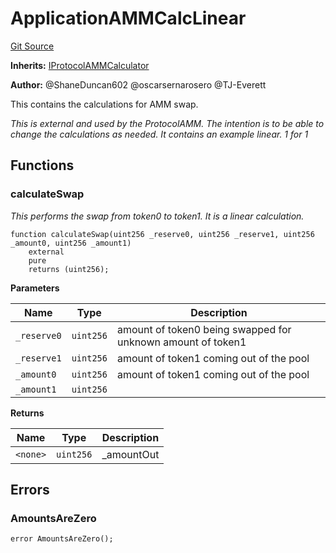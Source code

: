 # ApplicationAMMCalcLinear
[Git Source](https://github.com/thrackle-io/rules-protocol/blob/63b22fe4cc7ce8c74a4c033635926489351a3581/src/example/liquidity/ApplicationAMMCalcLinear.sol)

**Inherits:**
[IProtocolAMMCalculator](/src/liquidity/IProtocolAMMCalculator.sol/interface.IProtocolAMMCalculator.md)

**Author:**
@ShaneDuncan602 @oscarsernarosero @TJ-Everett

This contains the calculations for AMM swap.

*This is external and used by the ProtocolAMM. The intention is to be able to change the calculations
as needed. It contains an example linear. 1 for 1*


## Functions
### calculateSwap

*This performs the swap from token0 to token1. It is a linear calculation.*


```solidity
function calculateSwap(uint256 _reserve0, uint256 _reserve1, uint256 _amount0, uint256 _amount1)
    external
    pure
    returns (uint256);
```
**Parameters**

|Name|Type|Description|
|----|----|-----------|
|`_reserve0`|`uint256`|amount of token0 being swapped for unknown amount of token1|
|`_reserve1`|`uint256`|amount of token1 coming out of the pool|
|`_amount0`|`uint256`|amount of token1 coming out of the pool|
|`_amount1`|`uint256`||

**Returns**

|Name|Type|Description|
|----|----|-----------|
|`<none>`|`uint256`|_amountOut|


## Errors
### AmountsAreZero

```solidity
error AmountsAreZero();
```

